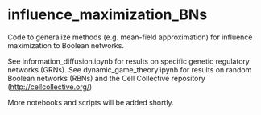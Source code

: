 # influence_maximization_BNs

Code to generalize methods (e.g. mean-field approximation) for influence maximization to Boolean networks.

See information_diffusion.ipynb for results on specific genetic regulatory networks (GRNs).
See dynamic_game_theory.ipynb for results on random Boolean networks (RBNs) and the Cell Collective repository (http://cellcollective.org/)

More notebooks and scripts will be added shortly.

